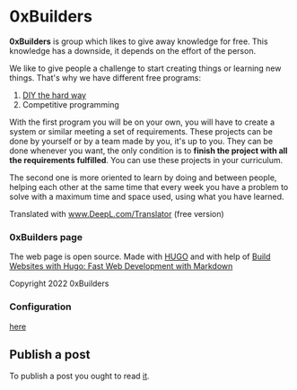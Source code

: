 # 0xBuilders
**0xBuilders** is group which likes to give away knowledge for free. This knowledge has a downside, it depends on the effort of the person.

We like to give people a challenge to start creating things or learning new things. That's why we have different free programs:
1. [DIY the hard way](https://github.com/DIY-the-hard-way)
2. Competitive programming

With the first program you will be on your own, you will have to create a system or similar meeting a set of requirements. These projects can be done by yourself or by a team made by you, it's up to you. They can be done whenever you want, the only condition is to **finish the project with all the requirements fulfilled**. You can use these projects in your curriculum.

The second one is more oriented to learn by doing and between people, helping each other at the same time that every week you have a problem to solve with a maximum time and space used, using what you have learned.

Translated with www.DeepL.com/Translator (free version)

### 0xBuilders page
The web page is open source. Made with [HUGO](https://gohugo.io/) and with help of [Build Websites with Hugo: Fast Web Development with Markdown](https://www.amazon.es/Build-Websites-Hugo-Development-Markdown/dp/1680507265)

Copyright 2022 0xBuilders

### Configuration
[here](./setup.md)

## Publish a post
To publish a post you ought to read [it](./posts.md).
